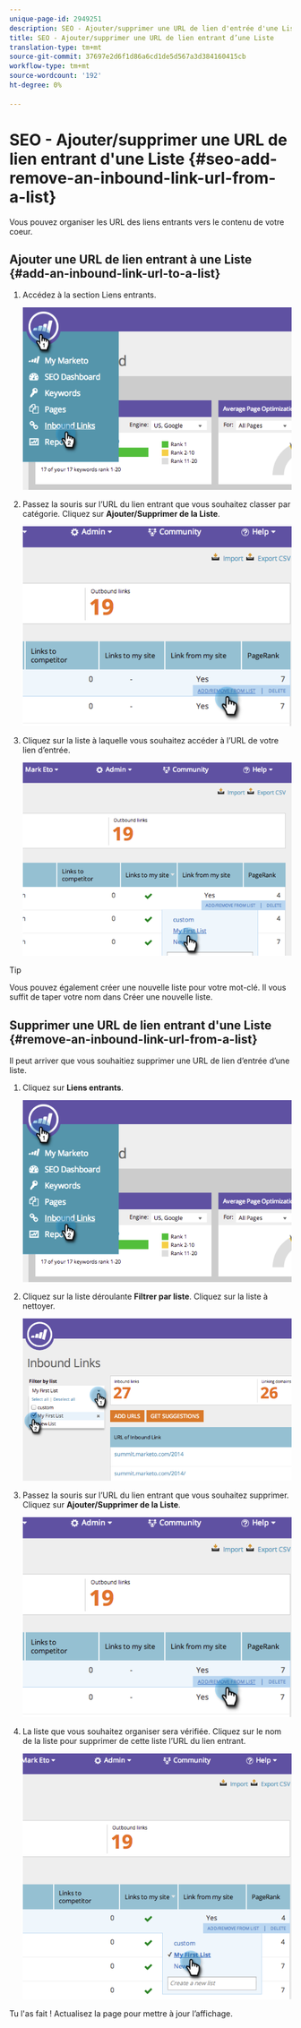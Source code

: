 ```yaml
---
unique-page-id: 2949251
description: SEO - Ajouter/supprimer une URL de lien d'entrée d'une Liste - Documents marketing - Documentation du produit
title: SEO - Ajouter/supprimer une URL de lien entrant d’une Liste
translation-type: tm+mt
source-git-commit: 37697e2d6f1d86a6cd1de5d567a3d384160415cb
workflow-type: tm+mt
source-wordcount: '192'
ht-degree: 0%

---
```



# SEO - Ajouter/supprimer une URL de lien entrant d&#39;une Liste {#seo-add-remove-an-inbound-link-url-from-a-list}

Vous pouvez organiser les URL des liens entrants vers le contenu de votre coeur.

## Ajouter une URL de lien entrant à une Liste {#add-an-inbound-link-url-to-a-list}

1. Accédez à la section Liens entrants.

   ![](assets/image2014-11-20-18-3a27-3a27.png)

1. Passez la souris sur l’URL du lien entrant que vous souhaitez classer par catégorie. Cliquez sur **Ajouter/Supprimer de la Liste**.

   ![](assets/image2014-11-20-18-3a27-3a40.png)

1. Cliquez sur la liste à laquelle vous souhaitez accéder à l’URL de votre lien d’entrée.

   ![](assets/image2014-11-20-18-3a28-3a18.png)

>[!TIP]
>
>Vous pouvez également créer une nouvelle liste pour votre mot-clé. Il vous suffit de taper votre nom dans Créer une nouvelle liste.

## Supprimer une URL de lien entrant d&#39;une Liste {#remove-an-inbound-link-url-from-a-list}

Il peut arriver que vous souhaitiez supprimer une URL de lien d’entrée d’une liste.

1. Cliquez sur **Liens entrants**.

   ![](assets/image2014-11-20-18-3a28-3a41.png)

1. Cliquez sur la liste déroulante **Filtrer par liste**. Cliquez sur la liste à nettoyer.

   ![](assets/image2014-11-20-18-3a28-3a57.png)

1. Passez la souris sur l’URL du lien entrant que vous souhaitez supprimer. Cliquez sur **Ajouter/Supprimer de la Liste**.

   ![](assets/image2014-11-20-18-3a29-3a56.png)

1. La liste que vous souhaitez organiser sera vérifiée. Cliquez sur le nom de la liste pour supprimer de cette liste l’URL du lien entrant.

   ![](assets/image2014-11-20-18-3a30-3a10.png)

Tu l&#39;as fait ! Actualisez la page pour mettre à jour l’affichage.
